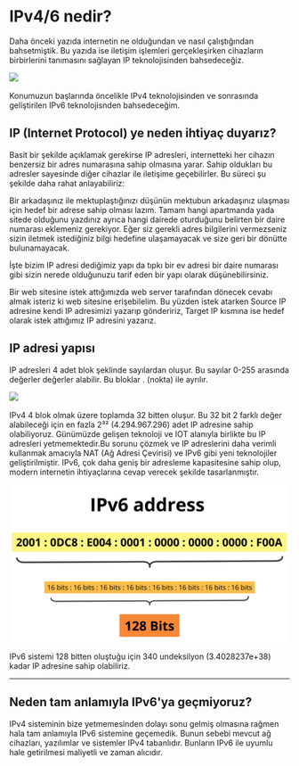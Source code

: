 # IPv4/6 nedir?

Daha önceki yazıda internetin ne olduğundan ve nasıl çalıştığından bahsetmiştik. Bu yazıda ise iletişim işlemleri gerçekleşirken cihazların birbirlerini tanımasını sağlayan IP teknolojisinden bahsedeceğiz. 

<image src="../assets/network/ipv46/ipv4v6.jpg"></image>

Konumuzun başlarında öncelikle IPv4 teknolojisinden ve sonrasında geliştirilen IPv6 teknolojisnden bahsedeceğim. 

## IP (Internet Protocol) ye neden ihtiyaç duyarız?
Basit bir şekilde açıklamak gerekirse IP adresleri, internetteki her cihazın benzersiz bir adres numarasına sahip olmasına yarar. Sahip oldukları bu adresler sayesinde diğer cihazlar ile iletişime geçebilirler. Bu süreci şu şekilde daha rahat anlayabiliriz:

Bir arkadaşınız ile mektuplaştığınızı düşünün mektubun arkadaşınız ulaşması için hedef bir adrese sahip olması lazım. Tamam hangi apartmanda yada sitede olduğunu yazdınız ayrıca hangi dairede oturduğunu belirten bir daire numarası eklemeniz gerekiyor. Eğer siz gerekli adres bilgilerini vermezseniz sizin iletmek istediğiniz bilgi hedefine ulaşamayacak ve size geri bir dönütte bulunamayacak.

İşte bizim IP adresi dediğimiz yapı da tıpkı bir ev adresi bir daire numarası gibi sizin nerede olduğunuzu tarif eden bir yapı olarak düşünebilirsiniz.

Bir web sitesine istek attığımızda web server tarafından dönecek cevabı almak isteriz ki web sitesine erişebilelim. Bu yüzden istek atarken Source IP adresine kendi IP adresimizi yazarıp göndeririz, Target IP kısmına ise hedef olarak istek attığımız IP adresini yazarız.

## IP adresi yapısı
IP adresleri 4 adet blok şeklinde sayılardan oluşur. Bu sayılar 0-255 arasında değerler değerler alabilir. Bu bloklar . (nokta) ile ayrılır.

<image src='../assets/network/ipv46/ipv4.jpg'></image>

IPv4 4 blok olmak üzere toplamda 32 bitten oluşur. Bu 32 bit 2 farklı değer alabileceği için en fazla 2³² (4.294.967.296) adet IP adresine sahip olabiliyoruz. Günümüzde gelişen teknoloji ve IOT alanıyla birlikte bu IP adresleri yetmemektedir.Bu sorunu çözmek ve IP adreslerini daha verimli kullanmak amacıyla NAT (Ağ Adresi Çevirisi) ve IPv6 gibi yeni teknolojiler geliştirilmiştir. IPv6, çok daha geniş bir adresleme kapasitesine sahip olup, modern internetin ihtiyaçlarına cevap verecek şekilde tasarlanmıştır.

<img src='../assets/network/ipv46/ipv6.png'>

IPv6 sistemi 128 bitten oluştuğu için 340 undeksilyon (3.4028237e+38) kadar IP adresine sahip olabiliriz.

***

## Neden tam anlamıyla IPv6'ya geçmiyoruz?

IPv4 sisteminin bize yetmemesinden dolayı sonu gelmiş olmasına rağmen hala tam anlamıyla IPv6 sistemine geçemedik. Bunun sebebi  mevcut ağ cihazları, yazılımlar ve sistemler IPv4 tabanlıdır. Bunların IPv6 ile uyumlu hale getirilmesi maliyetli ve zaman alıcıdır.

